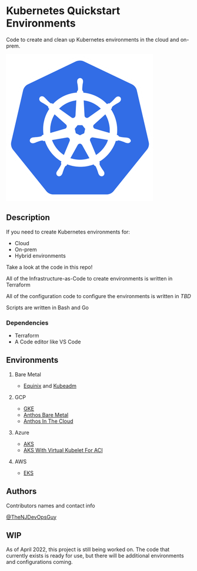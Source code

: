 # Kubernetes Quickstart Environments

Code to create and clean up Kubernetes environments in the cloud and on-prem.

![](images/k8s.png)

## Description

If you need to create Kubernetes environments for:
- Cloud
- On-prem
- Hybrid environments

Take a look at the code in this repo!

All of the Infrastructure-as-Code to create environments is written in Terraform

All of the configuration code to configure the environments is written in *TBD*

Scripts are written in Bash and Go

### Dependencies

* Terraform
* A Code editor like VS Code

## Environments
1. Bare Metal
    - [Equinix](https://github.com/AdminTurnedDevOps/Kubernetes-Quickstart-Environments/tree/main/Bare-Metal/EquinixMetal) and [Kubeadm](https://github.com/AdminTurnedDevOps/Kubernetes-Quickstart-Environments/blob/main/Bare-Metal/kubeadm/instructions_for_kubeadm/kubeadm_on_equinix/read.md)

2. GCP
    - [GKE](https://github.com/AdminTurnedDevOps/Kubernetes-Quickstart-Environments/tree/main/Google/GKE)
    - [Anthos Bare Metal](https://github.com/AdminTurnedDevOps/Kubernetes-Quickstart-Environments/tree/main/Google/anthos-bare-metal)
    - [Anthos In The Cloud](https://github.com/AdminTurnedDevOps/Kubernetes-Quickstart-Environments/tree/main/Google/anthos-in-the-cloud)
3. Azure
    - [AKS](https://github.com/AdminTurnedDevOps/Kubernetes-Quickstart-Environments/tree/main/azure/aks)
    - [AKS With Virtual Kubelet For ACI](https://github.com/AdminTurnedDevOps/Kubernetes-Quickstart-Environments/tree/main/azure/aks-with-virtual-kubelet)
4. AWS
    - [EKS](https://github.com/AdminTurnedDevOps/Kubernetes-Quickstart-Environments/tree/main/aws/eks)
## Authors

Contributors names and contact info

[@TheNJDevOpsGuy](https://twitter.com/thenjdevopsguy)

## WIP
As of April 2022, this project is still being worked on. The code that currently exists is ready for use, but there will be additional environments and configurations coming.